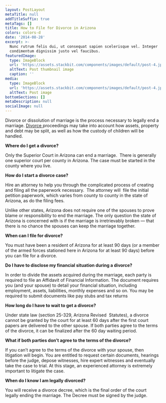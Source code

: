 ```yaml
---
layout: PostLayout
metaTitle: null
addTitleSuffix: true
metaTags: []
title: How to File for Divorce in Arizona
colors: colors-d
date: '2014-08-28'
excerpt: >-
  Nunc rutrum felis dui, ut consequat sapien scelerisque vel. Integer
  condimentum dignissim justo vel faucibus.
featuredImage:
  type: ImageBlock
  url: 'https://assets.stackbit.com/components/images/default/post-4.jpeg'
  altText: Post thumbnail image
  caption: ''
media:
  type: ImageBlock
  url: 'https://assets.stackbit.com/components/images/default/post-4.jpeg'
  altText: Post image
bottomSections: []
metaDescription: null
socialImage: null
---
```

Divorce or dissolution of marriage is the process necessary to legally end a marriage. [Divorce ](https://www.azblumberglaw.com/phoenix-family-attorney/divorce/)proceedings may take into account how assets, property and debt may be split, as well as how the custody of children will be handled.

**Where do I get a divorce?**

Only the Superior Court in Arizona can end a marriage.  There is generally one superior court per county in Arizona. The case must be started in the county where you live.

**How do I start a divorce case?**

Hire an attorney to help you through the complicated process of creating and filing all the paperwork necessary.  The attorney will  file the initial petition paperwork, which varies from county to county in the state of Arizona, as do the filing fees.

Unlike other states, Arizona does not require one of the spouses to prove blame or responsibility to end the marriage. The only question the state of Arizona is concerned with is if the marriage is irretrievably broken — that there is no chance the spouses can keep the marriage together.

**When can I file for divorce?**

You must have been a resident of Arizona for at least 90 days (or a member of the armed forces stationed here in Arizona for at least 90 days) before you can file for a divorce.

**Do I have to disclose my financial situation during a divorce?**

In order to divide the assets acquired during the marriage, each party is required to file an Affidavit of Financial Information. The document requires you (and your spouse) to detail your financial situation, including employment, assets, liabilities, monthly expenses and so on. You may be required to submit documents like pay stubs and tax returns

**How long do I have to wait to get a divorce?**

Under state law (section 25-329, Arizona Revised  Statutes), a divorce cannot be granted by the court for at least 60 days after the first court papers are delivered to the other spouse. If both parties agree to the terms of the divorce, it can be finalized after the 60 day waiting period.

**What if both parties don’t agree to the terms of the divorce?**

If you can’t agree to the terms of the divorce with your spouse, then litigation will begin. You are entitled to request certain documents, hearings before the judge, depose witnesses, hire expert witnesses and eventually take the case to trial. At this stage, an experienced attorney is extremely important to litigate the case.

**When do I know I am legally divorced?**

You will receive a divorce decree, which is the final order of the court legally ending the marriage. The Decree must be signed by the judge.
